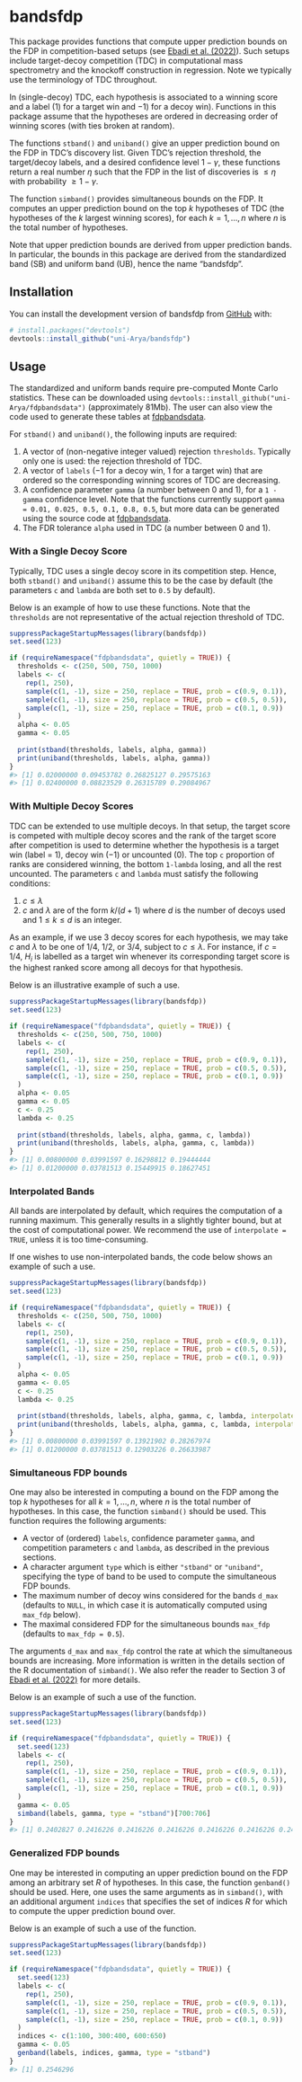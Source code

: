 
<!-- README.md is generated from README.Rmd. Please edit that file -->

# bandsfdp

<!-- badges: start -->
<!-- badges: end -->

This package provides functions that compute upper prediction bounds on
the FDP in competition-based setups (see [Ebadi et
al. (2022)](https://arxiv.org/abs/2302.11837)). Such setups include
target-decoy competition (TDC) in computational mass spectrometry and
the knockoff construction in regression. Note we typically use the
terminology of TDC throughout.

In (single-decoy) TDC, each hypothesis is associated to a winning score
and a label
($1$)
for a target win and
$-1$)
for a decoy win). Functions in this package assume that the hypotheses
are ordered in decreasing order of winning scores (with ties broken at
random).

The functions `stband()` and `uniband()` give an upper prediction bound
on the FDP in TDC’s discovery list. Given TDC’s rejection threshold, the
target/decoy labels, and a desired confidence level
$1 - \gamma$,
these functions return a real number
$\eta$
such that the FDP in the list of discoveries is
$\leq \eta$
with probability
$\geq 1 - \gamma$.

The function `simband()` provides simultaneous bounds on the FDP. It
computes an upper prediction bound on the top
$k$
hypotheses of TDC (the hypotheses of the
$k$
largest winning scores), for each
$k = 1,\ldots,n$
where
$n$
is the total number of hypotheses.

Note that upper prediction bounds are derived from upper prediction
bands. In particular, the bounds in this package are derived from the
standardized band (SB) and uniform band (UB), hence the name “bandsfdp”.

## Installation

You can install the development version of bandsfdp from
[GitHub](https://github.com/) with:

``` r
# install.packages("devtools")
devtools::install_github("uni-Arya/bandsfdp")
```

## Usage

The standardized and uniform bands require pre-computed Monte Carlo
statistics. These can be downloaded using
`devtools::install_github("uni-Arya/fdpbandsdata")` (approximately
81Mb). The user can also view the code used to generate these tables at
[fdpbandsdata](https://github.com/uni-Arya/fdpbandsdata).

For `stband()` and `uniband()`, the following inputs are required:

1.  A vector of (non-negative integer valued) rejection `thresholds`.
    Typically only one is used: the rejection threshold of TDC.
2.  A vector of `labels`
    ($-1$
    for a decoy win,
    $1$
    for a target win) that are ordered so the corresponding winning
    scores of TDC are decreasing.
3.  A confidence parameter `gamma` (a number between 0 and 1), for a
    `1 - gamma` confidence level. Note that the functions currently
    support `gamma = 0.01, 0.025, 0.5, 0.1, 0.8, 0.5`, but more data can
    be generated using the source code at
    [fdpbandsdata](https://github.com/uni-Arya/fdpbandsdata).
4.  The FDR tolerance `alpha` used in TDC (a number between 0 and 1).

### With a Single Decoy Score

Typically, TDC uses a single decoy score in its competition step. Hence,
both `stband()` and `uniband()` assume this to be the case by default
(the parameters `c` and `lambda` are both set to `0.5` by default).

Below is an example of how to use these functions. Note that the
`thresholds` are not representative of the actual rejection threshold of
TDC.

``` r
suppressPackageStartupMessages(library(bandsfdp))
set.seed(123)

if (requireNamespace("fdpbandsdata", quietly = TRUE)) {
  thresholds <- c(250, 500, 750, 1000)
  labels <- c(
    rep(1, 250),
    sample(c(1, -1), size = 250, replace = TRUE, prob = c(0.9, 0.1)),
    sample(c(1, -1), size = 250, replace = TRUE, prob = c(0.5, 0.5)),
    sample(c(1, -1), size = 250, replace = TRUE, prob = c(0.1, 0.9))
  )
  alpha <- 0.05
  gamma <- 0.05
  
  print(stband(thresholds, labels, alpha, gamma))
  print(uniband(thresholds, labels, alpha, gamma))
}
#> [1] 0.02000000 0.09453782 0.26825127 0.29575163
#> [1] 0.02400000 0.08823529 0.26315789 0.29084967
```

### With Multiple Decoy Scores

TDC can be extended to use multiple decoys. In that setup, the target
score is competed with multiple decoy scores and the rank of the target
score after competition is used to determine whether the hypothesis is a
target win (label =
$1$),
decoy win
($-1$)
or uncounted
($0$).
The top `c` proportion of ranks are considered winning, the bottom
`1-lambda` losing, and all the rest uncounted. The parameters `c` and
`lambda` must satisfy the following conditions:

1.  $c \leq \lambda$
2.  $c$
    and
    $\lambda$
    are of the form
    $k/(d+1)$
    where
    $d$
    is the number of decoys used and
    $1 \leq k \leq d$
    is an integer.

As an example, if we use
$3$
decoy scores for each hypothesis, we may take
$c$
and
$\lambda$
to be one of
$1/4$,
$1/2$,
or
$3/4$,
subject to
$c \leq \lambda$.
For instance, if
$c = 1/4$,
$H_i$
is labelled as a target win whenever its corresponding target score is
the highest ranked score among all decoys for that hypothesis.

Below is an illustrative example of such a use.

``` r
suppressPackageStartupMessages(library(bandsfdp))
set.seed(123)

if (requireNamespace("fdpbandsdata", quietly = TRUE)) {
  thresholds <- c(250, 500, 750, 1000)
  labels <- c(
    rep(1, 250),
    sample(c(1, -1), size = 250, replace = TRUE, prob = c(0.9, 0.1)),
    sample(c(1, -1), size = 250, replace = TRUE, prob = c(0.5, 0.5)),
    sample(c(1, -1), size = 250, replace = TRUE, prob = c(0.1, 0.9))
  )
  alpha <- 0.05
  gamma <- 0.05
  c <- 0.25
  lambda <- 0.25
  
  print(stband(thresholds, labels, alpha, gamma, c, lambda))
  print(uniband(thresholds, labels, alpha, gamma, c, lambda))
}
#> [1] 0.00800000 0.03991597 0.16298812 0.19444444
#> [1] 0.01200000 0.03781513 0.15449915 0.18627451
```

### Interpolated Bands

All bands are interpolated by default, which requires the computation of
a running maximum. This generally results in a slightly tighter bound,
but at the cost of computational power. We recommend the use of
`interpolate = TRUE`, unless it is too time-consuming.

If one wishes to use non-interpolated bands, the code below shows an
example of such a use.

``` r
suppressPackageStartupMessages(library(bandsfdp))
set.seed(123)

if (requireNamespace("fdpbandsdata", quietly = TRUE)) {
  thresholds <- c(250, 500, 750, 1000)
  labels <- c(
    rep(1, 250),
    sample(c(1, -1), size = 250, replace = TRUE, prob = c(0.9, 0.1)),
    sample(c(1, -1), size = 250, replace = TRUE, prob = c(0.5, 0.5)),
    sample(c(1, -1), size = 250, replace = TRUE, prob = c(0.1, 0.9))
  )
  alpha <- 0.05
  gamma <- 0.05
  c <- 0.25
  lambda <- 0.25
  
  print(stband(thresholds, labels, alpha, gamma, c, lambda, interpolate = FALSE))
  print(uniband(thresholds, labels, alpha, gamma, c, lambda, interpolate = FALSE))
}
#> [1] 0.00800000 0.03991597 0.13921902 0.28267974
#> [1] 0.01200000 0.03781513 0.12903226 0.26633987
```

### Simultaneous FDP bounds

One may also be interested in computing a bound on the FDP among the top
$k$
hypotheses for all
$k = 1, \ldots, n$,
where
$n$
is the total number of hypotheses. In this case, the function
`simband()` should be used. This function requires the following
arguments:

- A vector of (ordered) `labels`, confidence parameter `gamma`, and
  competition parameters `c` and `lambda`, as described in the previous
  sections.
- A character argument `type` which is either `"stband"` or `"uniband"`,
  specifying the type of band to be used to compute the simultaneous FDP
  bounds.
- The maximum number of decoy wins considered for the bands `d_max`
  (defaults to `NULL`, in which case it is automatically computed using
  `max_fdp` below).
- The maximal considered FDP for the simultaneous bounds `max_fdp`
  (defaults to `max_fdp = 0.5`).

The arguments `d_max` and `max_fdp` control the rate at which the
simultaneous bounds are increasing. More information is written in the
details section of the R documentation of `simband()`. We also refer the
reader to Section 3 of [Ebadi et
al. (2022)](https://arxiv.org/abs/2302.11837) for more details.

Below is an example of such a use of the function.

``` r
suppressPackageStartupMessages(library(bandsfdp))
set.seed(123)

if (requireNamespace("fdpbandsdata", quietly = TRUE)) {
  set.seed(123)
  labels <- c(
    rep(1, 250),
    sample(c(1, -1), size = 250, replace = TRUE, prob = c(0.9, 0.1)),
    sample(c(1, -1), size = 250, replace = TRUE, prob = c(0.5, 0.5)),
    sample(c(1, -1), size = 250, replace = TRUE, prob = c(0.1, 0.9))
  )
  gamma <- 0.05
  simband(labels, gamma, type = "stband")[700:706]
}
#> [1] 0.2402827 0.2416226 0.2416226 0.2416226 0.2416226 0.2416226 0.2429577
```

### Generalized FDP bounds

One may be interested in computing an upper prediction bound on the FDP
among an arbitrary set
$R$
of hypotheses. In this case, the function `genband()` should be used.
Here, one uses the same arguments as in `simband()`, with an additional
argument `indices` that specifies the set of indices
$R$
for which to compute the upper prediction bound over.

Below is an example of such a use of the function.

``` r
suppressPackageStartupMessages(library(bandsfdp))
set.seed(123)

if (requireNamespace("fdpbandsdata", quietly = TRUE)) {
  set.seed(123)
  labels <- c(
    rep(1, 250),
    sample(c(1, -1), size = 250, replace = TRUE, prob = c(0.9, 0.1)),
    sample(c(1, -1), size = 250, replace = TRUE, prob = c(0.5, 0.5)),
    sample(c(1, -1), size = 250, replace = TRUE, prob = c(0.1, 0.9))
  )
  indices <- c(1:100, 300:400, 600:650)
  gamma <- 0.05
  genband(labels, indices, gamma, type = "stband")
}
#> [1] 0.2546296
```
